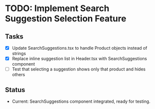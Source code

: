 # TODO: Implement Search Suggestion Selection Feature

## Tasks
- [x] Update SearchSuggestions.tsx to handle Product objects instead of strings
- [x] Replace inline suggestion list in Header.tsx with SearchSuggestions component
- [ ] Test that selecting a suggestion shows only that product and hides others

## Status
- Current: SearchSuggestions component integrated, ready for testing.
